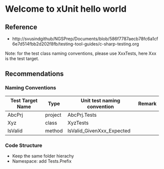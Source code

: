 # Welcome to xUnit hello world

## Reference
- http://svusindgithub/NGSPrep/Documents/blob/586f7787aecb78fc6a1cf6e7d514fbb2d202f8fb/testing-tool-guides/c-sharp-testing.org
  
Note:
 for the test class naming conventions, please use XxxTests, here Xxx is the test target.

## Recommendations
### Naming Conventions

Test Target Name | Type | Unit test naming convention | Remark
--|--|-- | -- 
AbcPrj | project | AbcPrj.Tests | 
Xyz | class | XyzTests | 
IsValid | method| IsValid_GivenXxx_Expected | 

### Code Structure
* Keep the same folder hierachy
* Namespace: add Tests.Prefix
